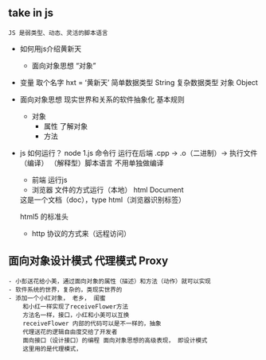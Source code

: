 ## take in js
    JS 是弱类型、动态、灵活的脚本语言
- 如何用js介绍黄新天
    - 面向对象思想
    “对象”
- 变量
    取个名字 hxt = ‘黄新天’ 简单数据类型 String
    复杂数据类型 对象 Object
- 面向对象思想
    现实世界和关系的软件抽象化
    基本规则
    - 对象
        - 属性 了解对象
        - 方法 
- js 如何运行？
    node 1.js 命令行  运行在后端
    .cpp -> .o（二进制）-> 执行文件 （编译）
    （解释型）脚本语言 不用单独做编译

    - 前端 运行js
    - 浏览器  文件的方式运行（本地）
    html Document 
    <!DOCTYPE html>   这是一个文档（doc），type  html（浏览器识别标签）
    html5 的标准头
    - http 协议的方式来（远程访问）

## 面向对象设计模式 代理模式 Proxy
    - 小彭送花给小美，通过面向对象的属性（描述）和方法（动作）就可以实现
    - 软件系统的世界，复杂的，类现实世界的
    - 添加一个小红对象， 老乡， 闺蜜
        和小红一样实现了receiveFlower方法
        方法名一样，接口，小红和小美可以互换 
        receiveFlower 内部的代码可以是不一样的，抽象
        代理送花的逻辑自由度交给了开发者
        面向接口（设计接口）的编程 面向对象思想的高级表现， 即设计模式
        这里用的是代理模式，







